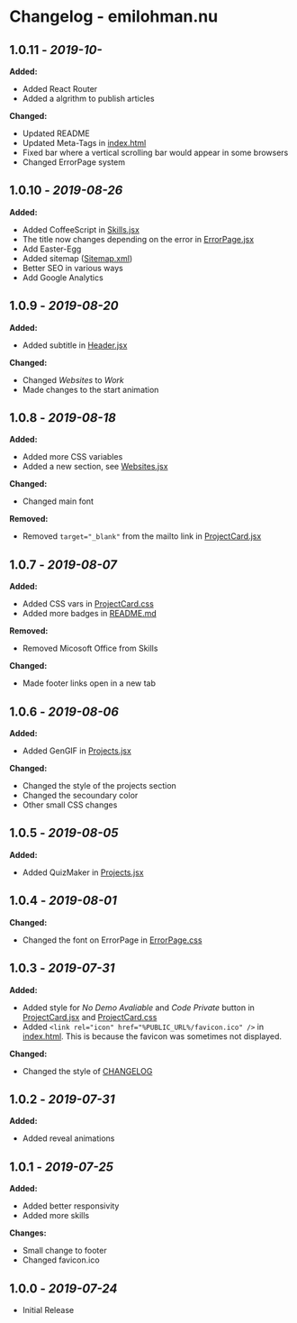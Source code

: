 # Changelog - emilohman.nu
## 1.0.11 - _2019-10-_
**Added:**
- Added React Router
- Added a algrithm to publish articles

**Changed:**
- Updated README
- Updated Meta-Tags in [index.html](public/index.html)
- Fixed bar where a vertical scrolling bar would appear in some browsers
- Changed ErrorPage system

## 1.0.10 - _2019-08-26_
**Added:**
- Added CoffeeScript in [Skills.jsx](src/components/Skills/Skills.jsx)
- The title now changes depending on the error in [ErrorPage.jsx](src/components/ErrorPage/ErrorPage.jsx)
- Add Easter-Egg
- Added sitemap ([Sitemap.xml](public/sitemap.xml))
- Better SEO in various ways
- Add Google Analytics

## 1.0.9 - _2019-08-20_
**Added:**
- Added subtitle in [Header.jsx](src/components/Header/Header.jsx)

**Changed:**
- Changed _Websites_ to _Work_
- Made changes to the start animation

## 1.0.8 - _2019-08-18_
**Added:**
- Added more CSS variables
- Added a new section, see [Websites.jsx](src/components/Websites/Websites.jsx)

**Changed:**
- Changed main font

**Removed:**
- Removed `target="_blank"` from the mailto link in [ProjectCard.jsx](src/components/Footer/Footer.jsx)

## 1.0.7 - _2019-08-07_
**Added:**
- Added CSS vars in [ProjectCard.css](src/components/ProjectCard/ProjectCard.css)
- Added more badges in [README.md](README.md)

**Removed:**
- Removed Micosoft Office from Skills

**Changed:**
- Made footer links open in a new tab

## 1.0.6 - _2019-08-06_
**Added:**
- Added GenGIF in [Projects.jsx](src/components/Projects/Projects.jsx)

**Changed:**
- Changed the style of the projects section
- Changed the secoundary color
- Other small CSS changes

## 1.0.5 - _2019-08-05_
**Added:**
- Added QuizMaker in [Projects.jsx](src/components/Projects/Projects.jsx)

## 1.0.4 - _2019-08-01_
**Changed:**
- Changed the font on ErrorPage in [ErrorPage.css](src/components/ErrorPage/ErrorPage.css)

## 1.0.3 - _2019-07-31_
**Added:**
- Added style for _No Demo Avaliable_ and _Code Private_ button in [ProjectCard.jsx](src/components/ProjectCard/ProjectCard.jsx) and [ProjectCard.css](src/components/ProjectCard/ProjectCard.css)
- Added `<link rel="icon" href="%PUBLIC_URL%/favicon.ico" />` in [index.html](public/index.html). This is because the favicon was sometimes not displayed.

**Changed:**
- Changed the style of [CHANGELOG](CHANGELOG.md)

## 1.0.2 - _2019-07-31_
**Added:**
- Added reveal animations

## 1.0.1 - _2019-07-25_
**Added:**
- Added better responsivity
- Added more skills

**Changes:**
- Small change to footer
- Changed favicon.ico

## 1.0.0 - _2019-07-24_
- Initial Release